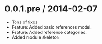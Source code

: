 
0.0.1.pre / 2014-02-07 
======================

  * Tons of fixes
  * Feature: Added basic references model.
  * Feature: Added reference categories.
  * Added module skeleton

